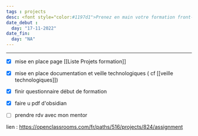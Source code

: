 ```yaml
---
tags : projects
desc: <font style="color:#1197d1">Prenez en main votre formation front-end</font> 
date_debut : 
  day: "17-11-2022"
date_fin:
  day: "NA"
---
```

---

- [x] mise en place page [[Liste Projets formation]]
- [x] mise en place documentation et veille technologiques ( cf [[veille technologiques]])
- [x] finir questionnaire début de formation
- [x] faire u pdf d'obsidian
- [ ] prendre rdv avec mon mentor



lien : https://openclassrooms.com/fr/paths/516/projects/824/assignment




